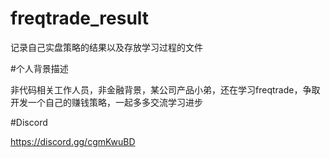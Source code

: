 # freqtrade_result

记录自己实盘策略的结果以及存放学习过程的文件

#个人背景描述

非代码相关工作人员，非金融背景，某公司产品小弟，还在学习freqtrade，争取开发一个自己的赚钱策略，一起多多交流学习进步

#Discord

https://discord.gg/cgmKwuBD

